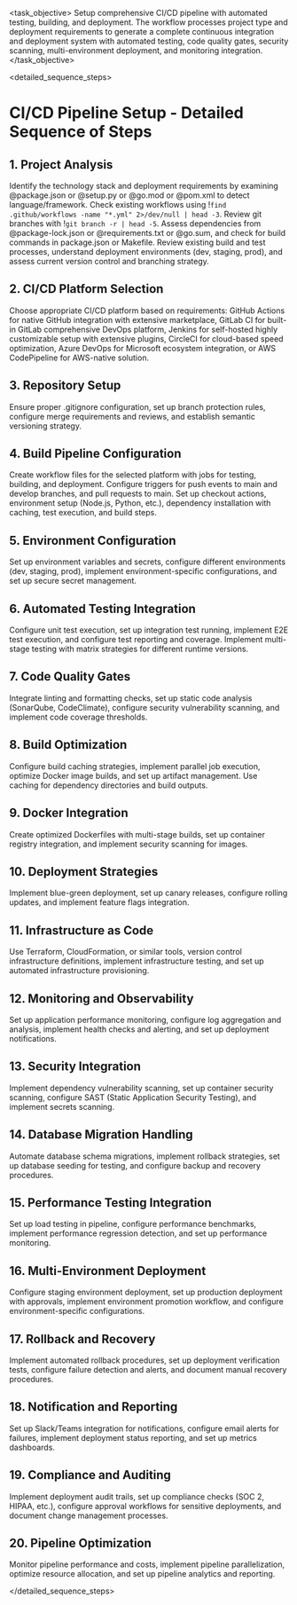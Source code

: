 <task name="CI/CD Pipeline Setup">

<task_objective>
Setup comprehensive CI/CD pipeline with automated testing, building, and deployment. The workflow processes project type and deployment requirements to generate a complete continuous integration and deployment system with automated testing, code quality gates, security scanning, multi-environment deployment, and monitoring integration.
</task_objective>

<detailed_sequence_steps>
# CI/CD Pipeline Setup - Detailed Sequence of Steps

## 1. Project Analysis

Identify the technology stack and deployment requirements by examining @package.json or @setup.py or @go.mod or @pom.xml to detect language/framework. Check existing workflows using !`find .github/workflows -name "*.yml" 2>/dev/null | head -3`. Review git branches with !`git branch -r | head -5`. Assess dependencies from @package-lock.json or @requirements.txt or @go.sum, and check for build commands in package.json or Makefile. Review existing build and test processes, understand deployment environments (dev, staging, prod), and assess current version control and branching strategy.

## 2. CI/CD Platform Selection

Choose appropriate CI/CD platform based on requirements: GitHub Actions for native GitHub integration with extensive marketplace, GitLab CI for built-in GitLab comprehensive DevOps platform, Jenkins for self-hosted highly customizable setup with extensive plugins, CircleCI for cloud-based speed optimization, Azure DevOps for Microsoft ecosystem integration, or AWS CodePipeline for AWS-native solution.

## 3. Repository Setup

Ensure proper .gitignore configuration, set up branch protection rules, configure merge requirements and reviews, and establish semantic versioning strategy.

## 4. Build Pipeline Configuration

Create workflow files for the selected platform with jobs for testing, building, and deployment. Configure triggers for push events to main and develop branches, and pull requests to main. Set up checkout actions, environment setup (Node.js, Python, etc.), dependency installation with caching, test execution, and build steps.

## 5. Environment Configuration

Set up environment variables and secrets, configure different environments (dev, staging, prod), implement environment-specific configurations, and set up secure secret management.

## 6. Automated Testing Integration

Configure unit test execution, set up integration test running, implement E2E test execution, and configure test reporting and coverage. Implement multi-stage testing with matrix strategies for different runtime versions.

## 7. Code Quality Gates

Integrate linting and formatting checks, set up static code analysis (SonarQube, CodeClimate), configure security vulnerability scanning, and implement code coverage thresholds.

## 8. Build Optimization

Configure build caching strategies, implement parallel job execution, optimize Docker image builds, and set up artifact management. Use caching for dependency directories and build outputs.

## 9. Docker Integration

Create optimized Dockerfiles with multi-stage builds, set up container registry integration, and implement security scanning for images.

## 10. Deployment Strategies

Implement blue-green deployment, set up canary releases, configure rolling updates, and implement feature flags integration.

## 11. Infrastructure as Code

Use Terraform, CloudFormation, or similar tools, version control infrastructure definitions, implement infrastructure testing, and set up automated infrastructure provisioning.

## 12. Monitoring and Observability

Set up application performance monitoring, configure log aggregation and analysis, implement health checks and alerting, and set up deployment notifications.

## 13. Security Integration

Implement dependency vulnerability scanning, set up container security scanning, configure SAST (Static Application Security Testing), and implement secrets scanning.

## 14. Database Migration Handling

Automate database schema migrations, implement rollback strategies, set up database seeding for testing, and configure backup and recovery procedures.

## 15. Performance Testing Integration

Set up load testing in pipeline, configure performance benchmarks, implement performance regression detection, and set up performance monitoring.

## 16. Multi-Environment Deployment

Configure staging environment deployment, set up production deployment with approvals, implement environment promotion workflow, and configure environment-specific configurations.

## 17. Rollback and Recovery

Implement automated rollback procedures, set up deployment verification tests, configure failure detection and alerts, and document manual recovery procedures.

## 18. Notification and Reporting

Set up Slack/Teams integration for notifications, configure email alerts for failures, implement deployment status reporting, and set up metrics dashboards.

## 19. Compliance and Auditing

Implement deployment audit trails, set up compliance checks (SOC 2, HIPAA, etc.), configure approval workflows for sensitive deployments, and document change management processes.

## 20. Pipeline Optimization

Monitor pipeline performance and costs, implement pipeline parallelization, optimize resource allocation, and set up pipeline analytics and reporting.

</detailed_sequence_steps>

</task>
